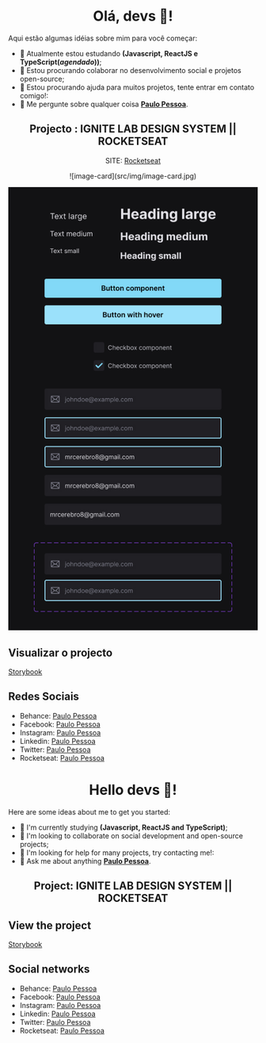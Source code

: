  <div align="center">

# Olá, devs 👋!	

</div>

Aqui estão algumas idéias sobre mim para você começar:

- 🌱 Atualmente estou estudando **(Javascript, ReactJS e TypeScript(*agendado*))**;
- 👯 Estou procurando colaborar no desenvolvimento social e projetos open-source;
- 🤔 Estou procurando ajuda para muitos projetos, tente entrar em contato comigo!:
- 💬 Me pergunte sobre qualquer coisa **[Paulo Pessoa](mailto:mrcerebro8@gmail.com)**.

<div align="center">
	
## Projecto : IGNITE LAB DESIGN SYSTEM || ROCKETSEAT
SITE: [Rocketseat](https://rocketseat.com.br)

</div>

<div align="center">
![image-card](src/img/image-card.jpg)

![image-card-1](src/img/image-card-1.jpg)
</div>

## Visualizar o projecto

[Storybook](https://mr-cerebro.github.io/ignite-lab-design-system/)


## Redes Sociais

- Behance: [Paulo Pessoa](https://www.behance.net/mr-cerebro)
- Facebook: [Paulo Pessoa](https://www.facebook.com/paulo1pessoa)
- Instagram: [Paulo Pessoa](https://www.instagram.com/_mrcerebro/)
- Linkedin: [Paulo Pessoa](https://www.linkedin.com/in/paulo-pessoa-2777841b2/)
- Twitter: [Paulo Pessoa](https://twitter.com/PauloPe65041263)
- Rocketseat: [Paulo Pessoa](https://app.rocketseat.com.br/me/mr-cerebro)

<div align="center">

# Hello devs 👋!

</div>

Here are some ideas about me to get you started:

- 🌱 I'm currently studying **(Javascript, ReactJS and TypeScript)**;
- 👯 I'm looking to collaborate on social development and open-source projects;
- 🤔 I'm looking for help for many projects, try contacting me!:
- 💬 Ask me about anything **[Paulo Pessoa](mailto:mrcerebro8@gmail.com)**.

<div align="center">

## Project: IGNITE LAB DESIGN SYSTEM || ROCKETSEAT
</div>

## View the project

[Storybook](https://mr-cerebro.github.io/ignite-lab-design-system/)


## Social networks

- Behance: [Paulo Pessoa](https://www.behance.net/mr-cerebro)
- Facebook: [Paulo Pessoa](https://www.facebook.com/paulo1pessoa)
- Instagram: [Paulo Pessoa](https://www.instagram.com/_mrcerebro/)
- Linkedin: [Paulo Pessoa](https://www.linkedin.com/in/paulo-pessoa-2777841b2/)
- Twitter: [Paulo Pessoa](https://twitter.com/PauloPe65041263)
- Rocketseat: [Paulo Pessoa](https://app.rocketseat.com.br/me/mr-cerebro)
